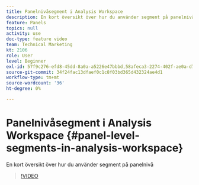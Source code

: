 ```yaml
---
title: Panelnivåsegment i Analysis Workspace
description: En kort översikt över hur du använder segment på panelnivå
feature: Panels
topics: null
activity: use
doc-type: feature video
team: Technical Marketing
kt: 2106
role: User
level: Beginner
exl-id: 57f9c276-efd8-45dd-8a0a-a5226e47bbbd,58afeca3-2274-402f-ae0a-d781efbb84f5
source-git-commit: 34f24fac13dfaef0c1c8f03bd365d432324ae4d1
workflow-type: tm+mt
source-wordcount: '36'
ht-degree: 0%

---
```


# Panelnivåsegment i Analysis Workspace {#panel-level-segments-in-analysis-workspace}

En kort översikt över hur du använder segment på panelnivå

>[!VIDEO](https://video.tv.adobe.com/v/24032/?quality=12)
